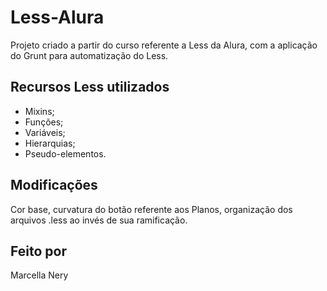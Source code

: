 # Less-Alura

Projeto criado a partir do curso referente a Less da Alura, com a aplicação do Grunt para automatização do Less.

## Recursos Less utilizados

- Mixins;
- Funções;
- Variáveis;
- Hierarquias;
- Pseudo-elementos.

## Modificações

Cor base, curvatura do botão referente aos Planos, organização dos arquivos .less ao invés de sua ramificação.

## Feito por

Marcella Nery

